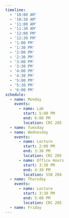 ```yaml
---
timeline:
  - '10:00 AM'
  - '10:30 AM'
  - '11:00 AM'
  - '11:30 AM'
  - '12:00 PM'
  - '12:30 PM'
  - '1:00 PM'
  - '1:30 PM'
  - '2:00 PM'
  - '2:30 PM'
  - '3:00 PM'
  - '3:30 PM'
  - '4:00 PM'
  - '4:30 PM'
  - '5:00 PM'
  - '5:30 PM'
  - '6:00 PM'
schedule:
  - name: Monday
    events:
      - name: Lab
        start: 5:00 PM
        end: 6:00 PM
        location: CRC 205
  - name: Tuesday
  - name: Wednesday
    events:
      - name: Lecture
        start: 2:00 PM
        end: 3:30 PM
        location: CRC 205
      - name: Office Hours
        start: 3:30 PM
        end: 4:30 PM
        location: SSB 204
  - name: Thursday
    events:
      - name: Lecture
        start: 3:30 PM
        end: 5:00 PM
        location: CRC 205
  - name: Friday
---
```

